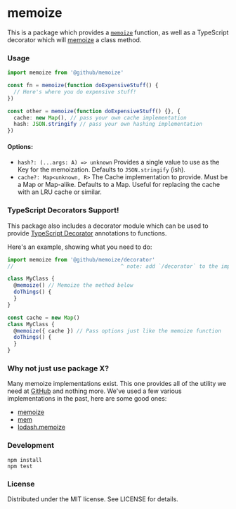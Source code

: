 # memoize

This is a package which provides a [`memoize`](https://en.wikipedia.org/wiki/Memoization) function, as well as a TypeScript
decorator which will [memoize](https://en.wikipedia.org/wiki/Memoization) a class method.

### Usage

```typescript
import memoize from '@github/memoize'

const fn = memoize(function doExpensiveStuff() {
  // Here's where you do expensive stuff!
})

const other = memoize(function doExpensiveStuff() {}, { 
  cache: new Map(), // pass your own cache implementation
  hash: JSON.stringify // pass your own hashing implementation
})
```

#### Options:

 - `hash?: (...args: A) => unknown`
   Provides a single value to use as the Key for the memoization.
   Defaults to `JSON.stringify` (ish).
 - `cache?: Map<unknown, R>`
   The Cache implementation to provide. Must be a Map or Map-alike. Defaults to a Map.
   Useful for replacing the cache with an LRU cache or similar.

### TypeScript Decorators Support!

This package also includes a decorator module which can be used to provide [TypeScript Decorator](https://www.typescriptlang.org/docs/handbook/decorators.html#decorators) annotations to functions.

Here's an example, showing what you need to do:

```typescript
import memoize from '@github/memoize/decorator'
//                                  ^ note: add `/decorator` to the import to get decorators

class MyClass {
  @memoize() // Memoize the method below
  doThings() {
  }
}

const cache = new Map()
class MyClass {
  @memoize({ cache }) // Pass options just like the memoize function
  doThings() {
  }
}
```

### Why not just use package X?

Many memoize implementations exist. This one provides all of the utility we need at [GitHub](https://github.com/github) and nothing more. We've used a few various implementations in the past, here are some good ones:

 - [memoize](https://www.npmjs.com/package/memoize)
 - [mem](https://www.npmjs.com/package/mem)
 - [lodash.memoize](https://www.npmjs.com/package/lodash.memoize)
 
### Development

```
npm install
npm test
```

### License

Distributed under the MIT license. See LICENSE for details.
